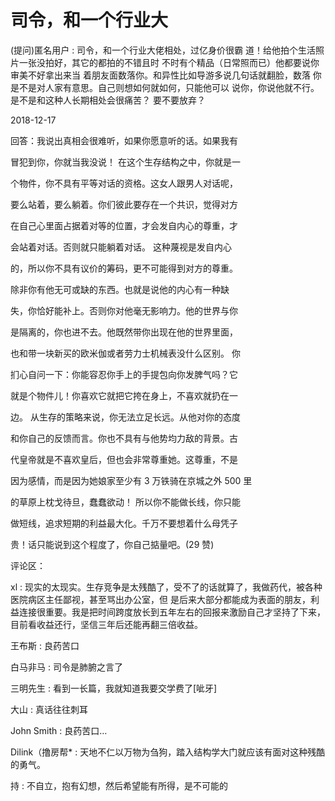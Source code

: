 # 司令，和一个行业大

(提问)匿名用户 : 司令，和一个行业大佬相处，过亿身价很霸 道！给他拍个生活照片一张没拍好，其它的都拍的不错且时 不时有个精品（日常照而已）他都要说你审美不好拿出来当 着朋友面数落你。和异性比如导游多说几句话就翻脸，数落 你是不是对人家有意思。自己则想如何就如何，只能他可以 说你，你说他就不行。是不是和这种人长期相处会很痛苦？ 要不要放弃？

2018-12-17

回答：我说出真相会很难听，如果你愿意听的话。如果我有

冒犯到你，你就当我没说！ 在这个生存结构之中，你就是一

个物件，你不具有平等对话的资格。这女人跟男人对话呢，

要么站着，要么躺着。你们彼此要存在一个共识，觉得对方

在自己心里面占据着对等的位置，才会发自内心的尊重，才

会站着对话。否则就只能躺着对话。 这种蔑视是发自内心

的，所以你不具有议价的筹码，更不可能得到对方的尊重。

除非你有他无可或缺的东西。也就是说他的内心有一种缺

失，你恰好能补上。否则你对他毫无影响力。他的世界与你

是隔离的，你也进不去。他既然带你出现在他的世界里面，

也和带一块新买的欧米伽或者劳力士机械表没什么区别。 你

扪心自问一下：你能容忍你手上的手提包向你发脾气吗？它

就是个物件儿！你喜欢它就把它挎在身上，不喜欢就扔在一

边。 从生存的策略来说，你无法立足长远。从他对你的态度

和你自己的反馈而言。你也不具有与他势均力敌的背景。古

代皇帝就是不喜欢皇后，但也会非常尊重她。这尊重，不是

因为感情，而是因为她娘家至少有 3 万铁骑在京城之外 500 里

的草原上枕戈待旦，蠢蠢欲动！ 所以你不能做长线，你只能

做短线，追求短期的利益最大化。千万不要想着什么母凭子

贵！话只能说到这个程度了，你自己掂量吧。(29 赞)

评论区：

xl : 现实的太现实。生存竞争是太残酷了，受不了的话就算了，我做药代，被各种医院病区主任鄙视，甚至骂出办公室，但 是后来大部分都能成为表面的朋友，利益连接很重要。我是把时间跨度放长到五年左右的回报来激励自己才坚持了下来， 目前看收益还行，坚信三年后还能再翻三倍收益。

王布斯 : 良药苦口

白马非马 : 司令是肺腑之言了

三明先生 : 看到一长篇，我就知道我要交学费了[呲牙]

大山 : 真话往往刺耳

John Smith : 良药苦口…

Dilink（撸房帮* : 天地不仁以万物为刍狗，踏入结构学大门就应该有面对这种残酷的勇气。

持 : 不自立，抱有幻想，然后希望能有所得，是不可能的